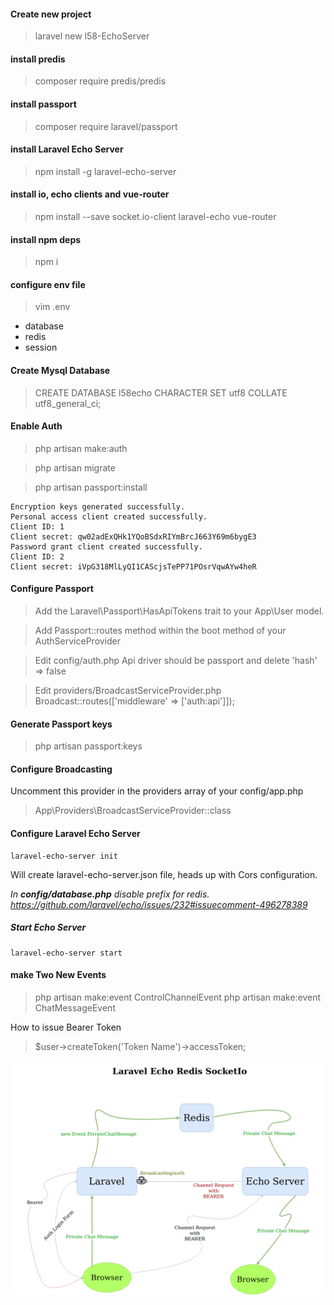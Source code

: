 #### Create new project
> laravel new l58-EchoServer
#### install predis
> composer require predis/predis
#### install passport
> composer require laravel/passport
#### install Laravel Echo Server
> npm install -g laravel-echo-server
#### install io, echo clients and vue-router
> npm install --save socket.io-client laravel-echo vue-router

#### install npm deps
> npm i

#### configure env file
> vim .env
- database
- redis
- session

#### Create Mysql Database
> CREATE DATABASE l58echo CHARACTER SET utf8 COLLATE utf8_general_ci;

#### Enable Auth
> php artisan make:auth

> php artisan migrate

> php artisan passport:install
```
Encryption keys generated successfully.
Personal access client created successfully.
Client ID: 1
Client secret: qw02adExQHk1YQoBSdxRIYmBrcJ663Y69m6bygE3
Password grant client created successfully.
Client ID: 2
Client secret: iVpG318MlLyQI1CAScjsTePP71POsrVqwAYw4heR
```
#### Configure Passport
> Add the Laravel\Passport\HasApiTokens trait to your App\User model. 

> Add Passport::routes method within the boot method of your AuthServiceProvider

> Edit config/auth.php Api driver should be passport and delete 'hash' => false

> Edit providers/BroadcastServiceProvider.php Broadcast::routes(['middleware' => ['auth:api']]);


#### Generate Passport keys
> php artisan passport:keys

#### Configure Broadcasting
Uncomment this provider in the providers array of your config/app.php
> App\Providers\BroadcastServiceProvider::class

#### Configure Laravel Echo Server
```
laravel-echo-server init
```
Will create laravel-echo-server.json file, heads up with Cors configuration.

_In **config/database.php** disable prefix for redis.
https://github.com/laravel/echo/issues/232#issuecomment-496278389_

##### Start Echo Server
```
laravel-echo-server start
```

#### make Two New Events
> php artisan make:event ControlChannelEvent
> php artisan make:event ChatMessageEvent

How to issue Bearer Token
> $user->createToken('Token Name')->accessToken;


![Auth Flow, Message Flow](flow.png)